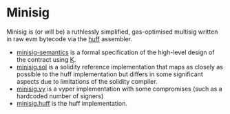 # Minisig
Minisig is (or will be) a ruthlessly simplified, gas-optimised multisig written in raw evm bytecode via the [huff](https://github.com/AztecProtocol/huff) assembler.

- [minisig-semantics](https://github.com/wolflo/minisig-semantics.git) is a formal specification of the high-level design of the contract using [K](https://github.com/kframework/k).
- [minisig.sol](https://github.com/wolflo/minisig.sol.git) is a solidity reference implementation that maps as closely as possible to the huff implementation but differs in some significant aspects due to limitations of the solidity compiler.
- [minisig.vy](https://github.com/wolflo/minisig.vy) is a vyper implementation with some compromises (such as a hardcoded number of signers)
- [minisig.huff](https://github.com/wolflo/minisig.huff.git) is the huff implementation.
